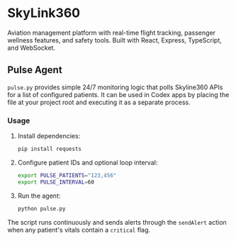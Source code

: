 # SkyLink360
Aviation management platform with real-time flight tracking, passenger wellness features, and safety tools. Built with React, Express, TypeScript, and WebSocket.

## Pulse Agent
`pulse.py` provides simple 24/7 monitoring logic that polls Skyline360 APIs for a list of configured patients. It can be used in Codex apps by placing the file at your project root and executing it as a separate process.

### Usage
1. Install dependencies:
   ```bash
   pip install requests
   ```
2. Configure patient IDs and optional loop interval:
   ```bash
   export PULSE_PATIENTS="123,456"
   export PULSE_INTERVAL=60
   ```
3. Run the agent:
   ```bash
   python pulse.py
   ```
The script runs continuously and sends alerts through the `sendAlert` action when any patient's vitals contain a `critical` flag.
